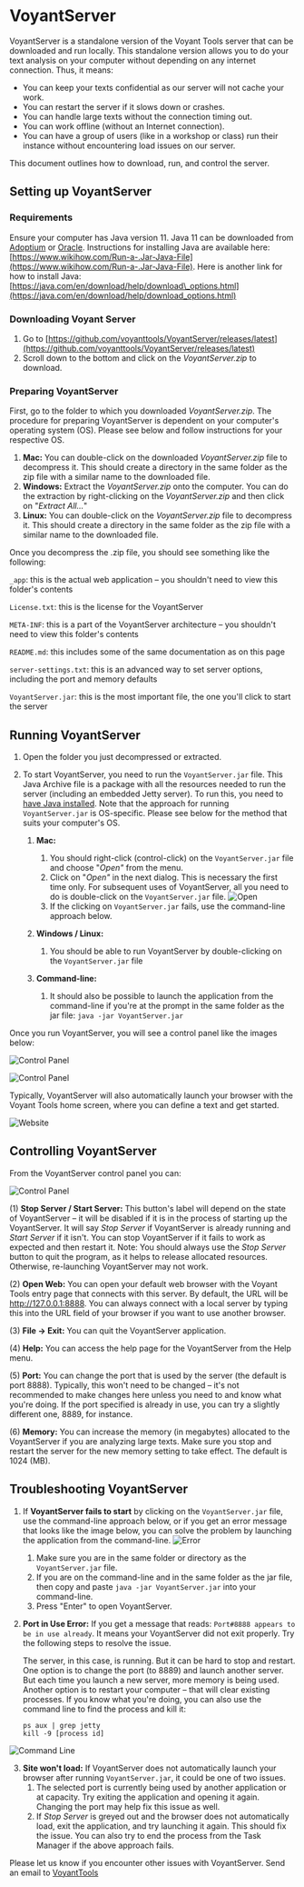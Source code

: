 # VoyantServer

VoyantServer is a standalone version of the Voyant Tools server that can be downloaded and run locally. This standalone 
version allows you to do your text analysis on your computer without depending on any internet connection. Thus, it 
means:

- You can keep your texts confidential as our server will not cache your work.
- You can restart the server if it slows down or crashes.
- You can handle large texts without the connection timing out.
- You can work offline (without an Internet connection).
- You can have a group of users (like in a workshop or class) run their instance without encountering load issues on our server.

This document outlines how to download, run, and control the server.

## Setting up VoyantServer

### Requirements

Ensure your computer has Java version 11. Java 11 can be downloaded from 
[Adoptium](https://adoptium.net/temurin/releases/?version=11) or 
[Oracle](https://www.oracle.com/java/technologies/javase/jdk11-archive-downloads.html). Instructions for installing 
Java are available here: [https://www.wikihow.com/Run-a-.Jar-Java-File](https://www.wikihow.com/Run-a-.Jar-Java-File). Here is another link for how to install 
Java: [https://java.com/en/download/help/download\_options.html](https://java.com/en/download/help/download_options.html)


### Downloading Voyant Server


1. Go to [https://github.com/voyanttools/VoyantServer/releases/latest](https://github.com/voyanttools/VoyantServer/releases/latest)
2. Scroll down to the bottom and click on the _VoyantServer.zip_ to download.

### Preparing VoyantServer

First, go to the folder to which you downloaded _VoyantServer.zip_. The procedure for preparing VoyantServer is 
dependent on your computer's operating system (OS). Please see below and follow instructions for your respective OS.

1. **Mac:** You can double-click on the downloaded _VoyantServer.zip_ file to decompress it. This should create a directory in the same folder as the zip file with a similar name to the downloaded file.
2. **Windows:** Extract the _VoyantServer.zip_ onto the computer. You can do the extraction by right-clicking on the _VoyantServer.zip_ and then click on "_Extract All..._"
3. **Linux:** You can double-click on the _VoyantServer.zip_ file to decompress it. This should create a directory in the same folder as the zip file with a similar name to the downloaded file.

Once you decompress the .zip file, you should see something like the following:

`_app`: this is the actual web application – you shouldn't need to view this folder's contents

`License.txt`: this is the license for the VoyantServer

`META-INF`: this is a part of the VoyantServer architecture – you shouldn't need to view this folder's contents

`README.md`: this includes some of the same documentation as on this page

`server-settings.txt`: this is an advanced way to set server options, including the port and memory defaults

`VoyantServer.jar`: this is the most important file, the one you'll click to start the server

## Running VoyantServer

1. Open the folder you just decompressed or extracted.
2. To start VoyantServer, you need to run the `VoyantServer.jar` file. This Java Archive file is a package with all the resources needed to run the server (including an embedded Jetty server). To run this, you need to [have Java installed](http://www.wikihow.com/Run-a-.Jar-Java-File). Note that the approach for running `VoyantServer.jar` is OS-specific. Please see below for the method that suits your computer's OS.

	1. **Mac:**
		1. You should right-click (control-click) on the `VoyantServer.jar` file and choose "_Open"_ from the menu.
		2. Click on "_Open"_ in the next dialog. This is necessary the first time only. For subsequent uses of VoyantServer, all you need to do is double-click on the `VoyantServer.jar` file.
![Open](imgs/server/01.png)
		3. If the clicking on `VoyantServer.jar` fails, use the command-line approach below.

	2. **Windows / Linux:**
		1. You should be able to run VoyantServer by double-clicking on the `VoyantServer.jar` file

	1. **Command-line:**
		1. It should also be possible to launch the application from the command-line if you're at the prompt in the same folder as the jar file: `java -jar VoyantServer.jar`

Once you run VoyantServer, you will see a control panel like the images below:

![Control Panel](imgs/server/01.png)


![Control Panel](imgs/server/02.png)

Typically, VoyantServer will also automatically launch your browser with the Voyant Tools home screen, where you can define a text and get started.

![Website](imgs/server/03.png)

## Controlling VoyantServer

From the VoyantServer control panel you can:

![Control Panel](imgs/server/04.png)

(1)  **Stop Server / Start Server:**  This button's label will depend on the state of VoyantServer – it will be disabled if it is in the process of starting up the VoyantServer. It will say _Stop Server_ if VoyantServer is already running and _Start Server_ if it isn't. You can stop VoyantServer if it fails to work as expected and then restart it. Note: You should always use the _Stop Server_ button to quit the program, as it helps to release allocated resources. Otherwise, re-launching VoyantServer may not work.

(2) **Open Web:** You can open your default web browser with the Voyant Tools entry page that connects with this server. By default, the URL will be http://127.0.0.1:8888. You can always connect with a local server by typing this into the URL field of your browser if you want to use another browser.

(3) **File -> Exit:** You can quit the VoyantServer application.

(4) **Help:** You can access the help page for the VoyantServer from the Help menu.

(5) **Port:** You can change the port that is used by the server (the default is port 8888). Typically, this won't need to be changed – it's not recommended to make changes here unless you need to and know what you're doing. If the port specified is already in use, you can try a slightly different one, 8889, for instance.

(6) **Memory:** You can increase the memory (in megabytes) allocated to the VoyantServer if you are analyzing large texts. Make sure you stop and restart the server for the new memory setting to take effect. The default is 1024 (MB).

## Troubleshooting VoyantServer

1. If **VoyantServer fails to start** by clicking on the `VoyantServer.jar` file, use the command-line approach below, or if you get an error message that looks like the image below, you can solve the problem by launching the application from the command-line.
![Error](imgs/server/05.png)
	1. Make sure you are in the same folder or directory as the `VoyantServer.jar` file.
	2. If you are on the command-line and in the same folder as the jar file, then copy and paste `java -jar VoyantServer.jar` into your command-line.
	3. Press "Enter" to open VoyantServer.

2. **Port in Use Error:** If you get a message that reads: `Port#8888 appears to be in use already`. It means your VoyantServer did not exit properly. Try the following steps to resolve the issue.
	
	The server, in this case, is running. But it can be hard to stop and restart. One option is to change the port (to 8889) and launch another server. But each time you launch a new server, more memory is being used. Another option is to restart your computer – that will clear existing processes. If you know what you're doing, you can also use the command line to find the process and kill it:
	
	```
	ps aux | grep jetty
	kill -9 [process id]
	```
	
![Command Line](imgs/server/06.png)

3. **Site won't load:** If VoyantServer does not automatically launch your browser after running `VoyantServer.jar`, it could be one of two issues.
	1. The selected port is currently being used by another application or at capacity. Try exiting the application and opening it again. Changing the port may help fix this issue as well.
	2. If _Stop Server_ is greyed out and the browser does not automatically load, exit the application, and try launching it again. This should fix the issue. You can also try to end the process from the Task Manager if the above approach fails.

Please let us know if you encounter other issues with VoyantServer. Send an email to [VoyantTools](mailto:voyanttools@gmail.com)
